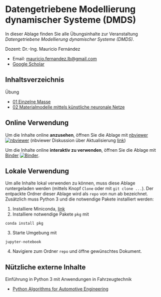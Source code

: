 # Datengetriebene Modellierung dynamischer Systeme (DMDS)

In dieser Ablage finden Sie alle Übungsinhalte zur Veranstaltung *Datengetriebene Modellierung dynamischer Systeme (DMDS)*.

Dozent: Dr.-Ing. Mauricio Fernández

* Email: mauricio.fernandez.lb@gmail.com
* [Google Scholar](https://scholar.google.com/citations?user=pwQ_YNEAAAAJ&hl=de)

## Inhaltsverzeichnis

Übung

* [01 Einzelne Masse](Uebung/01_Einzelne_Masse.ipynb)
* [02 Materialmodelle mittels künstliche neuronale Netze](Uebung/02_Materialmodell.ipynb)

## Online Verwendung

Um die Inhalte online **anzusehen**, öffnen Sie die Ablage mit
[nbviewer](https://nbviewer.jupyter.org/github/mauricio-fernandez-l/DMDS/tree/master/?flush_cache=false)
[![nbviewer](https://img.shields.io/badge/render-nbviewer-orange.svg)](https://nbviewer.jupyter.org/github/mauricio-fernandez-l/Einfuehrung-in-digitale-Zwillinge/tree/master/?flush_cache=false)
(nbviewer Diskussion über Aktualisierung [link](https://github.com/jupyter/nbviewer/issues/914))

Um die Inhalte online **interaktiv zu verwenden**, öffnen Sie die Ablage mit
[Binder](https://mybinder.org/v2/gh/mauricio-fernandez-l/DMDS/master)
[![Binder](https://mybinder.org/badge_logo.svg)](https://mybinder.org/v2/gh/mauricio-fernandez-l/DMDS/master).

## Lokale Verwendung

Um alle Inhalte lokal verwenden zu können, muss diese Ablage runtergeladen werden (mittels Knopf `Clone` oder mit `git clone ...`). Der entpackte Ordner dieser Ablage wird als `repo` von nun ab bezeichnet. Zusätzlich muss Python 3 und die notwendige Pakete installiert werden:

1. Installiere Miniconda, [link](https://docs.conda.io/en/latest/miniconda.html)
2. Installiere notwendige Pakete `pkg` mit
```
conda install pkg
```
3. Starte Umgebung mit
```
jupyter-notebook
```
4. Navigiere zum Ordner `repo` und öffne gewünschtes Dokument.

## Nützliche externe Inhalte

Einführung in Python 3 mit Anwendungen in Fahrzeugtechnik

* [Python Algorithms for Automotive Engineering](https://github.com/StephanRhode/py-algorithms-4-automotive-engineering)
